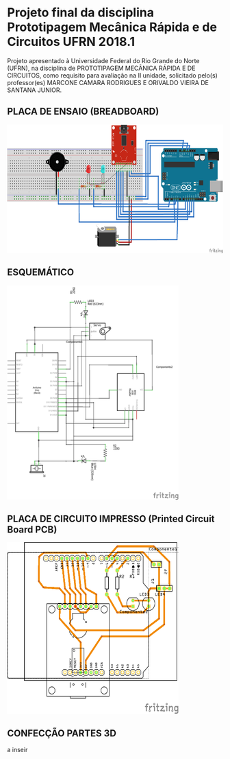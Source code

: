 # Projeto final da disciplina Prototipagem Mecânica Rápida e de Circuitos UFRN 2018.1
Projeto apresentado à Universidade Federal do Rio Grande do Norte (UFRN), na disciplina de PROTOTIPAGEM MECÂNICA RÁPIDA E DE CIRCUITOS, como requisito para avaliação na II unidade, solicitado pelo(s) professor(es) MARCONE CAMARA RODRIGUES E ORIVALDO VIEIRA DE SANTANA JUNIOR.

## PLACA DE ENSAIO (BREADBOARD)
<img src="/imagens/breadboard.png" width="600" height="300">

## ESQUEMÁTICO
<img src="/imagens/esquematico.png" width="400" height="500">

## PLACA DE CIRCUITO IMPRESSO (Printed Circuit Board PCB)
<img src="/imagens/pcb.png" width="400" height="400">

## CONFECÇÃO PARTES 3D
a inseir
